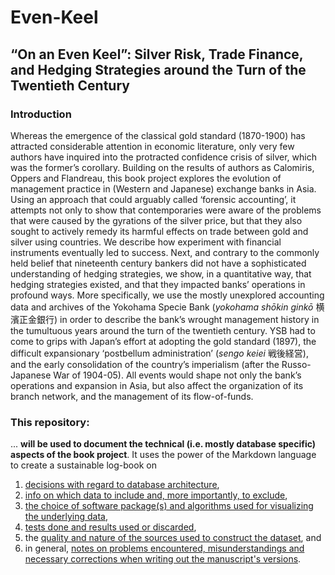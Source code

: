 # Even-Keel
## **“On an Even Keel”:  Silver Risk, Trade Finance,  and Hedging Strategies  around the Turn of the Twentieth Century**

### Introduction
Whereas the emergence of the classical gold standard (1870-1900) has attracted considerable attention in economic literature, only very few authors have inquired into the protracted confidence crisis of silver, which was the former’s corollary. Building on the results of authors as Calomiris, Oppers and Flandreau, this book project explores the evolution of management practice in (Western and Japanese) exchange banks in Asia. Using an approach that could arguably called ‘forensic accounting’, it attempts not only to show that contemporaries were aware of the problems that were caused by the gyrations of the silver price, but that they also sought to actively remedy its harmful effects on trade between gold and silver using countries. We describe how experiment with financial instruments eventually led to success. 
Next, and contrary to the commonly held belief that nineteenth century bankers did not have a sophisticated understanding of hedging strategies, we show, in a quantitative way, that hedging strategies existed, and that they impacted banks’ operations in profound ways. More specifically, we use the mostly unexplored accounting data and archives of the Yokohama Specie Bank (*yokohama shōkin ginkō* 横濱正金銀行) in order to describe the bank’s wrought management history in the tumultuous years around the turn of the twentieth century. YSB had to come to grips with Japan’s effort at adopting the gold standard (1897), the difficult expansionary ‘postbellum administration’ (*sengo keiei* 戦後経営), and the early consolidation of the country’s imperialism (after the Russo-Japanese War of 1904-05). All events would shape not only the bank’s operations and expansion in Asia, but also affect the organization of its branch network, and the management of its flow-of-funds.

### This repository:
... **will be used to document the technical (i.e. mostly database specific) aspects of the book project**. It uses the power of the Markdown language to create a sustainable log-book on

1. [decisions with regard to database architecture](https://github.com/michaelschiltz/even-keel/blob/master/1.%20database%20architecture.md), 
2. [info on which data to include and, more importantly, to exclude](https://github.com/michaelschiltz/even-keel/blob/master/2.%20data%20inclusion%20and%20exclusion.md),
3. [the choice of software package(s) and algorithms used for visualizing the underlying data](https://github.com/michaelschiltz/even-keel/blob/master/3.%20software%20packages%20and%20algorithms%20employed.md),
4. [tests done and results used or discarded](https://github.com/michaelschiltz/even-keel/blob/master/4.%20tests%20done%20and%20results%20used%20or%20discarded.md),
5. the [quality and nature of the sources used to construct the dataset](https://github.com/michaelschiltz/even-keel/blob/master/5.%20quality%20and%20nature%20of%20sources%20for%20construction%20of%20the%20dataset.md), and
6. in general, [notes on problems encountered, misunderstandings and necessary corrections when writing out the manuscript's versions](https://github.com/michaelschiltz/even-keel/blob/master/6.%20other.md).

